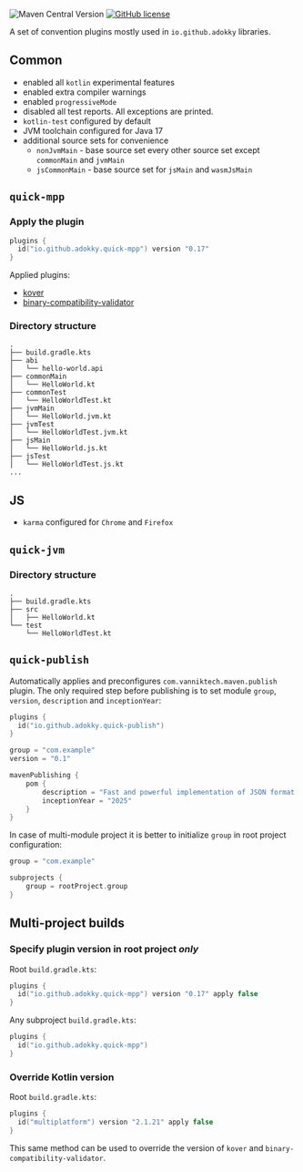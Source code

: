 ![Maven Central Version](https://img.shields.io/maven-central/v/io.github.adokky/quick-mpp)
[![GitHub license](https://img.shields.io/badge/license-Apache%20License%202.0-blue.svg?style=flat)](https://www.apache.org/licenses/LICENSE-2.0)

A set of convention plugins mostly used in `io.github.adokky` libraries.

## Common

* enabled all `kotlin` experimental features
* enabled extra compiler warnings
* enabled `progressiveMode`
* disabled all test reports. All exceptions are printed.
* `kotlin-test` configured by default
* JVM toolchain configured for Java 17
* additional source sets for convenience
  * `nonJvmMain` - base source set every other source set except `commonMain` and `jvmMain`
  * `jsCommonMain` - base source set for `jsMain` and `wasmJsMain`

## `quick-mpp`

### Apply the plugin

```kotlin
plugins {
  id("io.github.adokky.quick-mpp") version "0.17"
}
```

Applied plugins:
* [kover](https://github.com/Kotlin/kotlinx-kover)
* [binary-compatibility-validator](https://github.com/Kotlin/binary-compatibility-validator)

### Directory structure

```text
.
├── build.gradle.kts
├── abi
│   └── hello-world.api
├── commonMain
│   └── HelloWorld.kt
├── commonTest
│   └── HelloWorldTest.kt
├── jvmMain
│   └── HelloWorld.jvm.kt
├── jvmTest
│   └── HelloWorldTest.jvm.kt
├── jsMain
│   └── HelloWorld.js.kt
├── jsTest
│   └── HelloWorldTest.js.kt
...
```

## JS

* `karma` configured for `Chrome` and `Firefox`

## `quick-jvm`

### Directory structure

```text
.
├── build.gradle.kts
├── src
│   ├── HelloWorld.kt
└── test
    └── HelloWorldTest.kt
```

## `quick-publish`

Automatically applies and preconfigures `com.vanniktech.maven.publish` plugin.
The only required step before publishing is to set module `group`, `version`, `description` and `inceptionYear`:

```kotlin
plugins {
  id("io.github.adokky.quick-publish")
}

group = "com.example"
version = "0.1"

mavenPublishing {
    pom {
        description = "Fast and powerful implementation of JSON format for kotlinx.serialization"
        inceptionYear = "2025"
    }
}
```

In case of multi-module project it is better to initialize `group` in root project configuration:

```kotlin
group = "com.example"

subprojects {
    group = rootProject.group
}
```

## Multi-project builds

### Specify plugin version in root project *only*

Root `build.gradle.kts`:

```kotlin
plugins {
  id("io.github.adokky.quick-mpp") version "0.17" apply false
}
```

Any subproject `build.gradle.kts`:

```kotlin
plugins {
  id("io.github.adokky.quick-mpp")
}
```

### Override Kotlin version

Root `build.gradle.kts`:

```kotlin
plugins {
  id("multiplatform") version "2.1.21" apply false
}
```

This same method can be used to override the version of `kover` and `binary-compatibility-validator`.